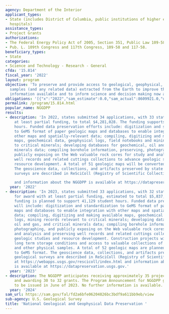 ```yaml
---
agency: Department of the Interior
applicant_types:
- State (includes District of Columbia, public institutions of higher education and
  hospitals)
assistance_types:
- Project Grants
authorizations:
- The Federal Energy Policy Act of 2005, Section 351, Public Law 109-58.
- Pub. L. 109th Congress and 117th Congress, 109-58 and 117-58.
beneficiary_types:
- State
categories:
- Science and Technology - Research - General
cfda: '15.814'
fiscal_year: '2022'
layout: program
objective: 'To preserve and provide access to geological, geophysical, and engineering
  samples (and any related data) extracted from the Earth to improve the breadth of
  information available and to inform science and decision making now and in the future. '
obligations: '[{"x":"2022","sam_estimate":0.0,"sam_actual":8609921.0,"usa_spending_actual":4251211.72},{"x":"2023","sam_estimate":11337102.0,"sam_actual":0.0,"usa_spending_actual":4467177.22},{"x":"2024","sam_estimate":6400000.0,"sam_actual":0.0,"usa_spending_actual":0.0}]'
permalink: /program/15.814.html
popular_name: NGGDPP
results:
- description: 'In 2022, states submitted 34 applications, with 33 states awarded
    at least partial funding, to total $4,281,028. The funding supports 37,173 student
    hours. Funded data preservation efforts include: digitization and standardization
    to GeMS format of paper geologic maps and databases to enable integration with
    other maps and spatially-relevant data; compiling, digitizing and making available
    maps, geochemical data, geophysical logs, field notebooks and mining records relevant
    to critical minerals; developing databases for geochemical, oil and gas, and critical
    minerals data; compiling borehole information, preserving, photographing, and
    publicly exposing on the Web valuable rock cores for study and analysis and preserving
    well records and related cuttings collections to advance geologic studies and
    resource development. A total of 51 geologic maps will be converted to GeMS format.
    The geoscience data, collections, and artifacts preserved by state geological
    surveys are described in ReSciColl (Registry of Scientific Collections), at https://webapps.usgs.gov/rescicoll/index.html

    and information about the NGGDPP is available at https://datapreservation.usgs.gov.'
  year: '2022'
- description: 'In 2023, states submitted 33 applications, with 32 states planned
    for award with at least partial funding, estimated to total $5,837,103. The estimated
    funding is planned to support 41,129 student hours. Funded data preservation efforts
    will include: digitization and standardization to GeMS format of paper geologic
    maps and databases to enable integration with other maps and spatially-relevant
    data; compiling, digitizing and making available maps, geochemical data, geophysical
    logs, mining records relevant to critical minerals; developing databases for geochemical,
    oil and gas, and critical minerals data; compiling borehole information, preserving,
    photographing, and publicly exposing on the Web valuable rock cores for study
    and analysis and preserving well records and related cuttings collections to advance
    geologic studies and resource development. Construction projects will provide
    long term storage conditions and access to valuable collections of cores, cuttings
    and other physical samples. A total of 52 geologic maps are planned for conversion
    to GeMS format. The geoscience data, collections, and artifacts preserved by state
    geological surveys are described in ReSciColl (Registry of Scientific Collections),
    at https://webapps.usgs.gov/rescicoll/index.html and information about the NGGDPP
    is available at https://datapreservation.usgs.gov.'
  year: '2023'
- description: The NGGDPP anticipates receiving approximately 35 project proposals,
    and awarding 30 to 32 grants. The Program Announcement for NGGDPP grants is expected
    to be issued in June of 2023. No further information is available.
  year: '2024'
sam_url: https://sam.gov/fal/fd2a6bfe06204826bc3bdf9a611bb9eb/view
sub-agency: U.S. Geological Survey
title: 'National Geological and Geophysical Data Preservation '
---
```

